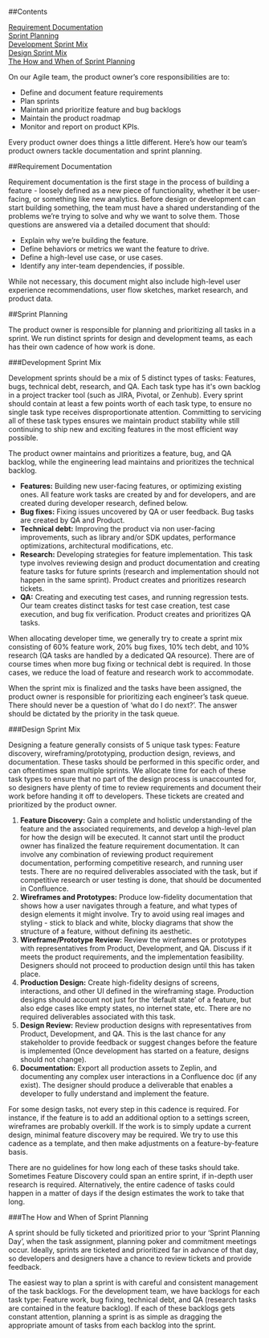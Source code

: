 
##Contents

[Requirement Documentation](#requirement-documentation)  
[Sprint Planning](#sprint-planning)  
[Development Sprint Mix](#development-sprint-mix)  
[Design Sprint Mix](#design-sprint-mix)  
[The How and When of Sprint Planning](#the-how-and-when-of-sprint-planning)  

On our Agile team, the product owner’s core responsibilities are to:
- Define and document feature requirements
- Plan sprints
- Maintain and prioritize feature and bug backlogs
- Maintain the product roadmap 
- Monitor and report on product KPIs. 

Every product owner does things a little different. Here’s how our team’s product owners tackle documentation and sprint planning.

##Requirement Documentation

Requirement documentation is the first stage in the process of building a feature - loosely defined as a new piece of functionality, whether it be user-facing, or something like new analytics. Before design or development can start building something, the team must have a shared understanding of the problems we’re trying to solve and why we want to solve them. Those questions are answered via a detailed document that should:

- Explain why we’re building the feature.
- Define behaviors or metrics we want the feature to drive.
- Define a high-level use case, or use cases.
- Identify any inter-team dependencies, if possible.

While not necessary, this document might also include high-level user experience recommendations, user flow sketches, market research, and product data.

##Sprint Planning

The product owner is responsible for planning and prioritizing all tasks in a sprint. We run distinct sprints for design and development teams, as each has their own cadence of how work is done. 

###Development Sprint Mix

Development sprints should be a mix of 5 distinct types of tasks: Features, bugs, technical debt, research, and QA. Each task type has it's own backlog in a project tracker tool (such as JIRA, Pivotal, or Zenhub). Every sprint should contain at least a few points worth of each task type, to ensure no single task type receives disproportionate attention. Committing to servicing all of these task types ensures we maintain product stability while still continuing to ship new and exciting features in the most efficient way possible. 

The product owner maintains and prioritizes a feature, bug, and QA backlog, while the engineering lead maintains and prioritizes the technical backlog.

- **Features:** Building new user-facing features, or optimizing existing ones. All feature work tasks are created by and for developers, and are created during developer research, defined below. 
- **Bug fixes:** Fixing issues uncovered by QA or user feedback. Bug tasks are created by QA and Product. 
- **Technical debt:** Improving the product via non user-facing improvements, such as library and/or SDK updates, performance optimizations, architectural modifications, etc.
- **Research:** Developing strategies for feature implementation. This task type involves reviewing design and product documentation and creating feature tasks for future sprints (research and implementation should not happen in the same sprint). Product creates and prioritizes research tickets.
- **QA:** Creating and executing test cases, and running regression tests. Our team creates distinct tasks for test case creation, test case execution, and bug fix verification. Product creates and prioritizes QA tasks.

When allocating developer time, we generally try to create a sprint mix consisting of 60% feature work, 20% bug fixes, 10% tech debt, and 10% research (QA tasks are handled by a dedicated QA resource). There are of course times when more bug fixing or technical debt is required. In those cases, we reduce the load of feature and research work to accommodate.

When the sprint mix is finalized and the tasks have been assigned, the product owner is responsible for prioritizing each engineer’s task queue. There should never be a question of ‘what do I do next?’. The answer should be dictated by the priority in the task queue.

###Design Sprint Mix

Designing a feature generally consists of 5 unique task types: Feature discovery, wireframing/prototyping, production design, reviews, and documentation. These tasks should be performed in this specific order, and can oftentimes span multiple sprints. We allocate time for each of these task types to ensure that no part of the design process is unaccounted for, so designers have plenty of time to review requirements and document their work before handing it off to developers. These tickets are created and prioritized by the product owner.

1. **Feature Discovery:** Gain a complete and holistic understanding of the feature and the associated requirements, and develop a high-level plan for how the design will be executed. It cannot start until the product owner has finalized the feature requirement documentation. It can involve any combination of reviewing product requirement documentation, performing competitive research, and running user tests. There are no required deliverables associated with the task, but if competitive research or user testing is done, that should be documented in Confluence.
2. **Wireframes and Prototypes:** Produce low-fidelity documentation that shows how a user navigates through a feature, and what types of design elements it might involve. Try to avoid using real images and styling - stick to black and white, blocky diagrams that show the structure of a feature, without defining its aesthetic. 
3. **Wireframe/Prototype Review:** Review the wireframes or prototypes with representatives from Product, Development, and QA. Discuss if it meets the product requirements, and the implementation feasibility. Designers should not proceed to production design until this has taken place.
4. **Production Design:** Create high-fidelity designs of screens, interactions, and other UI defined in the wireframing stage. Production designs should account not just for the ‘default state’ of a feature, but also edge cases like empty states, no internet state, etc. There are no required deliverables associated with this task.
5. **Design Review:** Review production designs with representatives from Product, Development, and QA. This is the last chance for any stakeholder to provide feedback or suggest changes before the feature is implemented (Once development has started on a feature, designs should not change).
6. **Documentation:** Export all production assets to Zeplin, and documenting any complex user interactions in a Confluence doc (if any exist). The designer should produce a deliverable that enables a developer to fully understand and implement the feature. 

For some design tasks, not every step in this cadence is required. For instance, if the feature is to add an additional option to a settings screen, wireframes are probably overkill. If the work is to simply update a current design, minimal feature discovery may be required. We try to use this cadence as a template, and then make adjustments on a feature-by-feature basis.

There are no guidelines for how long each of these tasks should take. Sometimes Feature Discovery could span an entire sprint, if in-depth user research is required. Alternatively, the entire cadence of tasks could happen in a matter of days if the design estimates the work to take that long.

###The How and When of Sprint Planning

A sprint should be fully ticketed and prioritized prior to your ‘Sprint Planning Day’, when the task assignment, planning poker and commitment meetings occur. Ideally, sprints are ticketed and prioritized far in advance of that day, so developers and designers have a chance to review tickets and provide feedback.

The easiest way to plan a sprint is with careful and consistent management of the task backlogs. For the development team, we have backlogs for each task type: Feature work, bug fixing, technical debt, and QA (research tasks are contained in the feature backlog). If each of these backlogs gets constant attention, planning a sprint is as simple as dragging the appropriate amount of tasks from each backlog into the sprint.

